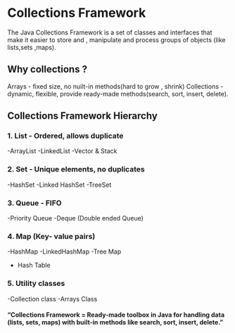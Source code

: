 # Collections Framework
The Java Collections Framework is a set of classes and interfaces that make it easier to store and , manipulate and process groups of objects (like lists,sets ,maps).


## Why collections ?

Arrays - fixed size, no nuilt-in methods(hard to grow , shrink)
Collections - dynamic, flexible, provide ready-made methods(search, sort, insert, delete).


## Collections Framework Hierarchy

### 1. List - Ordered, allows duplicate
-ArrayList
-LinkedList
-Vector & Stack

### 2. Set - Unique elements, no duplicates
-HashSet
-Linked HashSet
-TreeSet

### 3. Queue - FIFO
-Priority Queue
-Deque (Double ended Queue)

### 4. Map (Key- value pairs)

-HashMap
-LinkedHashMap
-Tree Map
- Hash Table

### 5. Utility classes 

-Collection class
-Arrays Class


#### “Collections Framework = Ready-made toolbox in Java for handling data (lists, sets, maps) with built-in methods like search, sort, insert, delete.”
